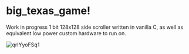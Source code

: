 # big_texas_game!

Work in progress 1 bit 128x128 side scroller written in vanilla C, as well as equivalent low power custom hardware to run on.

![qrIYyoFSq1](https://user-images.githubusercontent.com/6888483/112259743-2c5c3200-8c3f-11eb-846c-a1d5d715b64e.gif)

